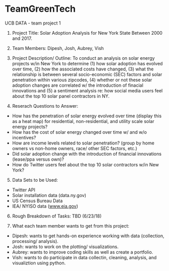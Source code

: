 # TeamGreenTech
UCB DATA  - team project 1

1) Project Title: Solar Adoption Analysis for New York State Between 2000 and 2017. 

2) Team Members: Dipesh, Josh, Aubrey, Vish

3) Project Description/ Outline: 
To conduct an analysis on solar energy projects w/in New York to determine (1) how solar adoption has evolved over time, (2) how the associated costs have changed, (3) what the relationship is between several socio-economic (SEC) factors and solar penetration within various zipcodes, (4) whether or not these solar adoption changes are correlated w/ the introduction of finacial innovations and (5) a sentiment analysis re: how social media users feel about the top 10 solar panel contractors in NY. 

4) Reserach Questions to Answer:
- How has the penetration of solar energy evolved over time (display this as a heat map) for residential, non-residential, and utility scale solar energy projects?
- How has the cost of solar energy changed over time w/ and w/o incentives?
- How are income levels related to solar penetration? (group by home owners vs non-home owners, race/ other SEC factors, etc.)
- Did solar adoption change with the introduction of financial innovations (lease/ppa versus own)?
- How do Twitter users feel about the top 10 solar contractors w/in New York?

5) Data Sets to be Used:
- Twitter API
- Solar installation data (data.ny.gov)
- US Census Bureau Data
- IEA/ NYISO data (www.eia.gov)

6) Rough Breakdown of Tasks: TBD (6/23/18)


7) What each team member wants to get from this project:
- Dipesh: wants to get hands-on experience working with data (collection, processing/ analysis).
- Josh: wants to work on the plotting/ visualizations. 
- Aubrey: wants to improve coding skills as well as create a portfolio.
- Vish: wants to do participate in data collectin, cleaning, analysis, and visualiztion using python.





